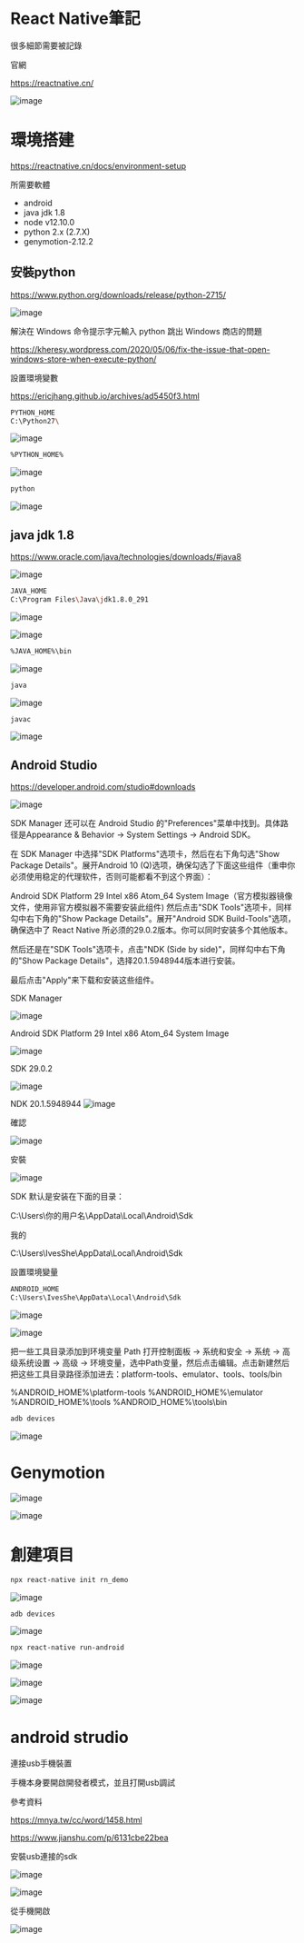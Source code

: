 # React Native筆記

很多細節需要被記錄

官網

https://reactnative.cn/

![image](./images/20211224212342.png)

# 環境搭建

https://reactnative.cn/docs/environment-setup

所需要軟體

- android
- java jdk 1.8
- node v12.10.0
- python 2.x (2.7.X)
- genymotion-2.12.2

## 安裝python

https://www.python.org/downloads/release/python-2715/

![image](./images/20211224212058.png)

解決在 Windows 命令提示字元輸入 python 跳出 Windows 商店的問題

https://kheresy.wordpress.com/2020/05/06/fix-the-issue-that-open-windows-store-when-execute-python/


設置環境變數

https://ericjhang.github.io/archives/ad5450f3.html

```bash
PYTHON_HOME
C:\Python27\
```

![image](./images/20211224211742.png)

```bash
%PYTHON_HOME%

```

![image](./images/20211224212008.png)

```bash
python
```

![image](./images/20211224212028.png)

## java jdk 1.8

https://www.oracle.com/java/technologies/downloads/#java8

![image](./images/20211225103243.png)

```bash
JAVA_HOME
C:\Program Files\Java\jdk1.8.0_291
```

![image](./images/20211225112349.png)

![image](./images/20211225112415.png)

```bash
%JAVA_HOME%\bin
```

![image](./images/20211225112538.png)

```bash
java
```

![image](./images/20211225112716.png)

```bash
javac
```

![image](./images/20211225112728.png)

## Android Studio

https://developer.android.com/studio#downloads

![image](./images/20211224212028.png)


SDK Manager 还可以在 Android Studio 的"Preferences"菜单中找到。具体路径是Appearance & Behavior → System Settings → Android SDK。

在 SDK Manager 中选择"SDK Platforms"选项卡，然后在右下角勾选"Show Package Details"。展开Android 10 (Q)选项，确保勾选了下面这些组件（重申你必须使用稳定的代理软件，否则可能都看不到这个界面）：

Android SDK Platform 29
Intel x86 Atom_64 System Image（官方模拟器镜像文件，使用非官方模拟器不需要安装此组件)
然后点击"SDK Tools"选项卡，同样勾中右下角的"Show Package Details"。展开"Android SDK Build-Tools"选项，确保选中了 React Native 所必须的29.0.2版本。你可以同时安装多个其他版本。

然后还是在"SDK Tools"选项卡，点击"NDK (Side by side)"，同样勾中右下角的"Show Package Details"，选择20.1.5948944版本进行安装。

最后点击"Apply"来下载和安装这些组件。

SDK Manager

![image](./images/20211225113959.png)

Android SDK Platform 29
Intel x86 Atom_64 System Image

![image](./images/20211225114338.png)

SDK 29.0.2

![image](./images/20211225114112.png)

NDK 20.1.5948944 
![image](./images/20211225114253.png)

確認

![image](./images/20211225114417.png)

安裝

![image](./images/20211225114438.png)


SDK 默认是安装在下面的目录：

C:\Users\你的用户名\AppData\Local\Android\Sdk

我的

C:\Users\IvesShe\AppData\Local\Android\Sdk

設置環境變量

```bash
ANDROID_HOME
C:\Users\IvesShe\AppData\Local\Android\Sdk
```

![image](./images/20211225142341.png)

![image](./images/20211225142620.png)

 把一些工具目录添加到环境变量 Path
打开控制面板 -> 系统和安全 -> 系统 -> 高级系统设置 -> 高级 -> 环境变量，选中Path变量，然后点击编辑。点击新建然后把这些工具目录路径添加进去：platform-tools、emulator、tools、tools/bin

%ANDROID_HOME%\platform-tools
%ANDROID_HOME%\emulator
%ANDROID_HOME%\tools
%ANDROID_HOME%\tools\bin

```bash
adb devices
```

![image](./images/20211225143004.png)

# Genymotion

![image](./images/20211225143225.png)

![image](./images/20211225143347.png)

# 創建項目

```bash
npx react-native init rn_demo
```

![image](./images/20211225145844.png)

```bash
adb devices
```

![image](./images/20211225150929.png)

```bash
npx react-native run-android
```

![image](./images/20211225150938.png)

![image](./images/20211225150946.png)

![image](./images/20211225150925.png)



# android strudio

連接usb手機裝置

手機本身要開啟開發者模式，並且打開usb調試

參考資料 

https://mnya.tw/cc/word/1458.html

https://www.jianshu.com/p/6131cbe22bea

安裝usb連接的sdk

![image](./images/20211225185441.png)

![image](./images/20211225185457.png)


從手機開啟

![image](./images/S47472643.jpg)